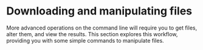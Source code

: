 # Downloading and manipulating files

More advanced operations on the command line will require you to get files, alter them, and view the results. This section explores this workflow, providing you with some simple commands to manipulate files.

